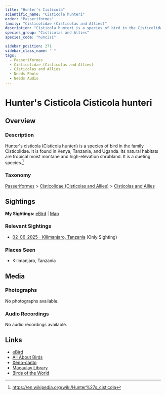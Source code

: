 ```yaml
---
title: "Hunter's Cisticola"
scientific_name: "Cisticola hunteri"
order: "Passeriformes"
family: "Cisticolidae (Cisticolas and Allies)"
description: "Cisticola hunteri is a species of bird in the Cisticolidae (Cisticolas and Allies) family. It has been observed 1 times."
species_group: "Cisticolas and Allies"
species_code: "huncis1"

sidebar_position: 271
sidebar_class_name: " "
tags: 
  - Passeriformes
  - Cisticolidae (Cisticolas and Allies)
  - Cisticolas and Allies
  - Needs Photo
  - Needs Audio
---
```


# Hunter's Cisticola <span className='sci_name'>Cisticola hunteri</span>

## Overview

### Description
Hunter's cisticola (Cisticola hunteri) is a species of bird in the family Cisticolidae.
It is found in Kenya, Tanzania, and Uganda.
Its natural habitats are tropical moist montane and high-elevation shrubland.  It is a dueting species.[^1]

[^1]: https://en.wikipedia.org/wiki/Hunter%27s_cisticola

### Taxonomy
[Passeriformes](/tags/passeriformes) > [Cisticolidae (Cisticolas and Allies)](/tags/cisticolidae-cisticolas-and-allies) > [Cisticolas and Allies](/tags/cisticolas-and-allies)


## Sightings

**My Sightings:** [eBird](https://ebird.org/lifelist?r=world&time=life&spp=huncis1) | [Map](/map?species_code=huncis1)

### Relevant Sightings

* [02-06-2025 - Kilimanjaro, Tanzania](https://ebird.org/checklist/S216483273) (Only Sighting)

### Places Seen

* Kilimanjaro, Tanzania



## Media
### Photographs
No photographs available.

### Audio Recordings
No audio recordings available.

## Links
* [eBird](https://ebird.org/species/huncis1) 
* [All About Birds](https://www.allaboutbirds.org/guide/huncis1) 
* [Xeno-canto](https://www.xeno-canto.org/species/cisticola-hunteri) 
* [Macaulay Library](https://search.macaulaylibrary.org/catalog?taxonCode=huncis1&sort=rating_rank_desc)
* [Birds of the World](https://birdsoftheworld.org/bow/species/huncis1)

